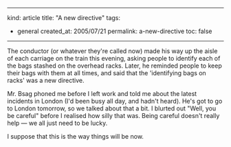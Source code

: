-----
kind: article
title: "A new directive"
tags:
- general
created_at: 2005/07/21
permalink: a-new-directive
toc: false
-----

<p>The conductor (or whatever they're called now) made his way up the aisle of each carriage on the train this evening, asking people to identify each of the bags stashed on the overhead racks. Later, he reminded people to keep their bags with them at all times, and said that the 'identifying bags on racks' was a new directive.</p>

<p>Mr. Bsag phoned me before I left work and told me about the latest incidents in London (I'd been busy all day, and hadn't heard). He's got to go to London tomorrow, so we talked about that a bit. I blurted out "Well, you be careful" before I realised how silly that was. Being careful doesn't really help &mdash; we all just need to be lucky.</p>

<p>I suppose that this is the way things will be now.</p>



